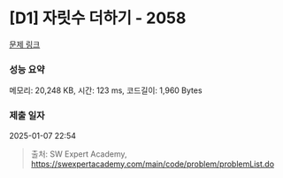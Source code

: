 # [D1] 자릿수 더하기 - 2058 

[문제 링크](https://swexpertacademy.com/main/code/problem/problemDetail.do?contestProbId=AV5QPRjqA10DFAUq) 

### 성능 요약

메모리: 20,248 KB, 시간: 123 ms, 코드길이: 1,960 Bytes

### 제출 일자

2025-01-07 22:54



> 출처: SW Expert Academy, https://swexpertacademy.com/main/code/problem/problemList.do